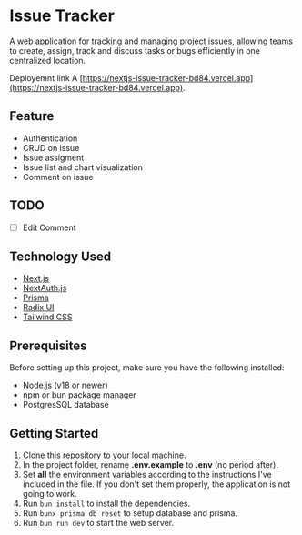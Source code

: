 # Issue Tracker

A web application for tracking and managing project issues, allowing teams to create, assign, track and discuss tasks or bugs efficiently in one centralized location.

Deployemnt link A [https://nextjs-issue-tracker-bd84.vercel.app](https://nextjs-issue-tracker-bd84.vercel.app).

## Feature

- Authentication
- CRUD on issue
- Issue assigment
- Issue list and chart visualization
- Comment on issue

## TODO

- [ ] Edit Comment

## Technology Used

- [Next.js](https://nextjs.org)
- [NextAuth.js](https://next-auth.js.org)
- [Prisma](https://prisma.io)
- [Radix UI](https://www.radix-ui.com)
- [Tailwind CSS](https://tailwindcss.com)

## Prerequisites

Before setting up this project, make sure you have the following installed:

- Node.js (v18 or newer)
- npm or bun package manager
- PostgresSQL database

## Getting Started

1.  Clone this repository to your local machine.
2.  In the project folder, rename **.env.example** to **.env** (no period after).
3.  Set **all** the environment variables according to the instructions I've included in the file. If you don't set them properly, the application is not going to work.
4.  Run `bun install` to install the dependencies.
5.  Run `bunx prisma db reset` to setup database and prisma.
6.  Run `bun run dev` to start the web server.

